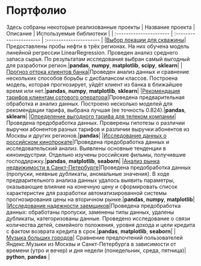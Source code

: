 # Портфолио
Здесь собраны некоторые реализованные проекты
| Название проекта | Описание | Используемые библиотеки | 
| :---------------------- | :---------------------- | :---------------------- |
|[Выбор локации для скважины](oil_wells)|Предоставлены пробы нефти в трёх регионах. На них обучена модель линейной регрессии LinearRegression. Проведен анализ среднего запаса сырья. По результатам исследования выбран самый выгодный для разработки регион.|**pandas**, **numpy**, **matplotlib**, **scipy**, **sklearn**|
|[Прогноз оттока клиентов банка](bank_clients)|Проведен анализ данных и сравнение нескольких способов борьбы с дисбалансом классов. Построена модель, которая прогнозирует, уйдёт клиент из банка в ближайшее время или нет.|**pandas**, **numpy**, **matplotlib**, **sklearn**|
|[Рекомендация тарифов клиентам сотового оператора](tarif_recommendation)|Проведена предварительная обработка и анализ данных. Построено несколько моделей для рекомендации тарифа, выбрана лучшая (ее точность 0.824).|**pandas**, **sklearn**|
|[Определение выгодного тарифа для телеком компании](megaline_tarifs)|Проведена предобработка данных. Проверены гипотезы о различии выручки абонентов разных тарифов и различии выручки абонентов из Москвы и других регионов.|**pandas**|
|[Исследование данных о российском кинопрокате](mkrf_movies)|Проведена предобработка данных и исследовательский анализ. Выявлены основные тенденции в киноиндустрии. Отдельно изучены российские фильмы, получившие господдержку.|**pandas**, **matplotlib**, **seaborn**|
|[Анализ рынка недвижимости в Санкт-Петербурге](spb_estate_market)|Проведена предобработка данных (пропуски, неявные дубликаты, аномальные значения). В ходе предварительного анализа данных удалось выявить параметры, оказывающие влияние на конечную цену и сформировать список характеристик для разработки автоматизированной системы прогнозирования цены на вторичном рынке.|**pandas**, **numpy**, **matplotlib**|
|[Исследование надежности заемщиков](reliable_borrowers)|Проведена предобработка данных: обработаны пропуски, заменены типы данных, удалены дубликаты, категоризованы данные. Проведено исследование о связи количества детей, семейного положения, уровня дохода и цели кредита с фактом возврата кредита в срок.|**pandas**, **matplotlib**, **seaborn**|
| [Музыка больших городов](big_cities_music)| Сравнение предпочтений пользователей Яндекс.Музыки из Москвы и Санкт-Петербурга в зависимости от времени (утро и вечер) и дня недели (понедельник, среда, пятница)| **python**, **pandas** |